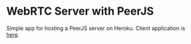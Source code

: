 # WebRTC Server with PeerJS

Simple app for hosting a PeerJS server on Heroku. Client application is [here](https://github.com/jimmcgaw/p2pjs).
